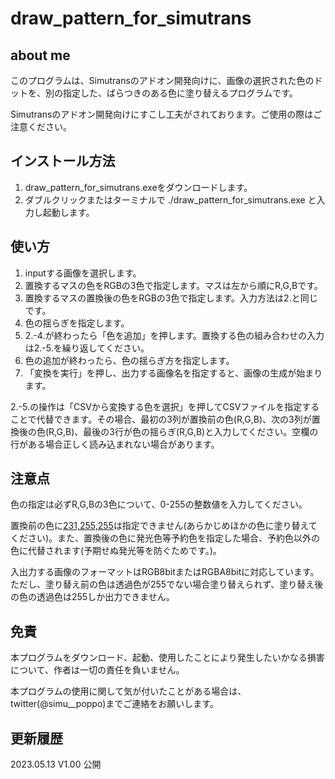# draw_pattern_for_simutrans

## about me
このプログラムは、Simutransのアドオン開発向けに、画像の選択された色のドットを、別の指定した、ばらつきのある色に塗り替えるプログラムです。

Simutransのアドオン開発向けにすこし工夫がされております。ご使用の際はご注意ください。

## インストール方法
1. draw_pattern_for_simutrans.exeをダウンロードします。  
2. ダブルクリックまたはターミナルで ./draw_pattern_for_simutrans.exe と入力し起動します。
## 使い方
1. inputする画像を選択します。  
2. 置換するマスの色をRGBの3色で指定します。マスは左から順にR,G,Bです。  
3. 置換するマスの置換後の色をRGBの3色で指定します。入力方法は2.と同じです。  
4. 色の揺らぎを指定します。  
5. 2.-4.が終わったら「色を追加」を押します。置換する色の組み合わせの入力は2.-5.を繰り返してください。
6. 色の追加が終わったら、色の揺らぎ方を指定します。  
7. 「変換を実行」を押し、出力する画像名を指定すると、画像の生成が始まります。

2.-5.の操作は「CSVから変換する色を選択」を押してCSVファイルを指定することで代替できます。その場合、最初の3列が置換前の色(R,G,B)、次の3列が置換後の色(R,G,B)、最後の3行が色の揺らぎ(R,G,B)と入力してください。空欄の行がある場合正しく読み込まれない場合があります。
## 注意点
色の指定は必ずR,G,Bの3色について、0-255の整数値を入力してください。

置換前の色に[231,255,255](simutransの透明色)は指定できません(あらかじめほかの色に塗り替えてください)。また、置換後の色に発光色等予約色を指定した場合、予約色以外の色に代替されます(予期せぬ発光等を防ぐためです。)。

入出力する画像のフォーマットはRGB8bitまたはRGBA8bitに対応しています。ただし、塗り替え前の色は透過色が255でない場合塗り替えられず、塗り替え後の色の透過色は255しか出力できません。

## 免責
本プログラムをダウンロード、起動、使用したことにより発生したいかなる損害について、作者は一切の責任を負いません。

本プログラムの使用に関して気が付いたことがある場合は、twitter(@simu__poppo)までご連絡をお願いします。

## 更新履歴

2023.05.13 V1.00 公開


